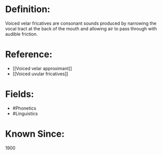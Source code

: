 

# Definition:
Voiced velar fricatives are consonant sounds produced by narrowing the vocal tract at the back of the mouth and allowing air to pass through with audible friction.

# Reference:
- [[Voiced velar approximant]]
- [[Voiced uvular fricatives]]

# Fields: 
- #Phonetics
- #Linguistics

# Known Since:
1900

